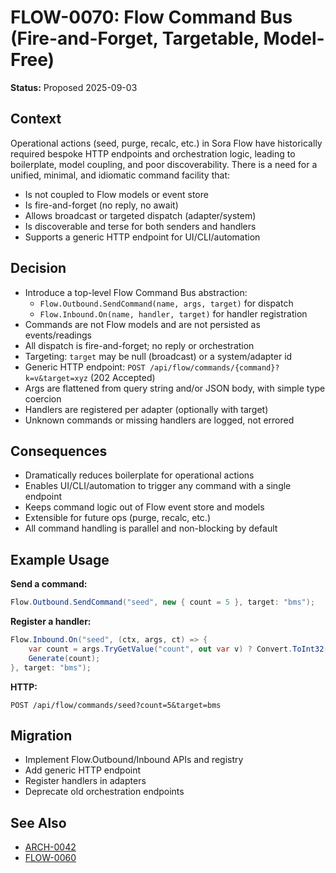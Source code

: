 # FLOW-0070: Flow Command Bus (Fire-and-Forget, Targetable, Model-Free)

**Status:** Proposed 2025-09-03

## Context

Operational actions (seed, purge, recalc, etc.) in Sora Flow have historically required bespoke HTTP endpoints and orchestration logic, leading to boilerplate, model coupling, and poor discoverability. There is a need for a unified, minimal, and idiomatic command facility that:
- Is not coupled to Flow models or event store
- Is fire-and-forget (no reply, no await)
- Allows broadcast or targeted dispatch (adapter/system)
- Is discoverable and terse for both senders and handlers
- Supports a generic HTTP endpoint for UI/CLI/automation

## Decision

- Introduce a top-level Flow Command Bus abstraction:
  - `Flow.Outbound.SendCommand(name, args, target)` for dispatch
  - `Flow.Inbound.On(name, handler, target)` for handler registration
- Commands are not Flow models and are not persisted as events/readings
- All dispatch is fire-and-forget; no reply or orchestration
- Targeting: `target` may be null (broadcast) or a system/adapter id
- Generic HTTP endpoint: `POST /api/flow/commands/{command}?k=v&target=xyz` (202 Accepted)
- Args are flattened from query string and/or JSON body, with simple type coercion
- Handlers are registered per adapter (optionally with target)
- Unknown commands or missing handlers are logged, not errored

## Consequences

- Dramatically reduces boilerplate for operational actions
- Enables UI/CLI/automation to trigger any command with a single endpoint
- Keeps command logic out of Flow event store and models
- Extensible for future ops (purge, recalc, etc.)
- All command handling is parallel and non-blocking by default

## Example Usage

**Send a command:**
```csharp
Flow.Outbound.SendCommand("seed", new { count = 5 }, target: "bms");
```

**Register a handler:**
```csharp
Flow.Inbound.On("seed", (ctx, args, ct) => {
    var count = args.TryGetValue("count", out var v) ? Convert.ToInt32(v) : 1;
    Generate(count);
}, target: "bms");
```

**HTTP:**
```
POST /api/flow/commands/seed?count=5&target=bms
```

## Migration

- Implement Flow.Outbound/Inbound APIs and registry
- Add generic HTTP endpoint
- Register handlers in adapters
- Deprecate old orchestration endpoints

## See Also
- [ARCH-0042](./ARCH-0042-module-docs-and-readme.md)
- [FLOW-0060](./FLOW-0060-flow-event-bus.md)
